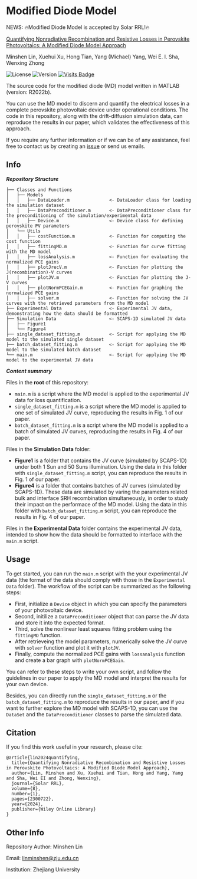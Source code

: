 # Modified Diode Model

NEWS: 🔥Modified Diode Model is accepted by Solar RRL!🔥

[Quantifying Nonradiative Recombination and Resistive Losses in Perovskite Photovoltaics: A Modified Diode Model Approach](https://onlinelibrary.wiley.com/doi/full/10.1002/solr.202300722)

Minshen Lin, Xuehui Xu, Hong Tian, Yang (Michael) Yang, Wei E. I. Sha, Wenxing Zhong

![License](https://img.shields.io/badge/license-GPL3.0-orange)
![Version](https://img.shields.io/github/v/release/WPT-Lab124/Modified-Diode-Model)
[![Visits Badge](https://badges.strrl.dev/visits/WPT-Lab124/Modified-Diode-Model)](https://github.com/WPT-Lab124/Modified-Diode-Model)

The source code for the modified diode (MD) model written in MATLAB (version: R2022b).

You can use the MD model to discern and quantify the electrical losses in a complete perovskite photovoltaic device under operational conditions. The code in this repository, along with the drift-diffusion simulation data, can reproduce the results in our paper, which validates the effectiveness of this approach.

If you require any further information or if we can be of any assistance, feel free to contact us by creating an [issue](https://github.com/WPT-Lab124/Modified-Detailed-Balance-Model/issues) or send us emails.

## Info
***Repository Structure***
```
├── Classes and Functions
│   ├── Models
│   │   ├── DataLoader.m               <- DataLoader class for loading the simulation dataset
│   │   ├── DataPreconditioner.m       <- DataPreconditioner class for the preconditioning of the simulation/experimental data
│   │   ├── Device.m                   <- Device class for defining perovskite PV parameters
│   └── Utils
│   │   ├── costFunction.m             <- Function for computing the cost function
│   │   ├── fittingMD.m                <- Function for curve fitting with the MD model
│   │   ├── lossAnalysis.m             <- Function for evaluating the normalized PCE gains
│   │   ├── plotJrecV.m                <- Function for plotting the J(recombination)-V curves
│   │   ├── plotJV.m                   <- Function for plotting the J-V curves
│   │   ├── plotNormPCEGain.m          <- Function for graphing the normalized PCE gains
│   │   ├── solver.m                   <- Function for solving the JV curves with the retrieved parameters from the MD model
├── Experimental Data                  <- Experimental JV data, demonstrating how the data should be formatted
├── Simulation Data                    <- SCAPS-1D simulated JV data
│   ├── Figure1
│   └── Figure4
├── single_dataset_fitting.m           <- Script for applying the MD model to the simulated single dataset
├── batch_dataset_fitting.m            <- Script for applying the MD model to the simulated batch dataset
└── main.m                             <- Script for applying the MD model to the experimental JV data
```

***Content summary***

Files in the **root** of this repository:
- `main.m` is a script where the MD model is applied to the experimental JV data for loss quantification.
- `single_dataset_fitting.m` is a script where the MD model is applied to one set of simulated JV curve, reproducing the results in Fig. 1 of our paper.
- `batch_dataset_fitting.m` is a script where the MD model is applied to a batch of simulated JV curves, reproducing the results in Fig. 4 of our paper.

Files in the **Simulation Data** folder:
- **Figure1** is a folder that contains the JV curve (simulated by SCAPS-1D) under both 1 Sun and 50 Suns illumination. Using the data in this folder with `single_dataset_fitting.m` script, you can reproduce the results in Fig. 1 of our paper.
- **Figure4** is a folder that contains batches of JV curves (simulated by SCAPS-1D). These data are simulated by varing the parameters related bulk and interface SRH recombination simultaneously, in order to study their impact on the performace of the MD model. Using the data in this folder with `batch_dataset_fitting.m` script, you can reproduce the results in Fig. 4 of our paper.

Files in the **Experimental Data** folder contains the experimental JV data, intended to show how the data should be formatted to interface with the `main.m` script.

## Usage

To get started, you can run the `main.m` script with the your experimental JV data (the format of the data should comply with those in the `Experimental Data` folder). The workflow of the script can be summarized as the following steps:

- First, initialize a `Device` object in which you can specify the parameters of your photovoltaic device.
- Second, initilize a `DataPreconditioner` object that can parse the JV data and store it into the expected format.
- Third, solve the nonlinear least squares fitting problem using the `fittingMD` function.
- After retrieveing the model parameters, numerically solve the JV curve with `solver` function and plot it with `plotJV`.
- Finally, compute the normalized PCE gains with `lossanalysis` function and create a bar graph with `plotNormPCEGain`.

You can refer to these steps to write your own script, and follow the guidelines in our paper to apply the MD model and interpret the results for your own device.

Besides, you can directly run the `single_dataset_fitting.m` or the `batch_dataset_fitting.m` to reproduce the results in our paper, and if you want to further explore the MD model with SCAPS-1D, you can use the `DataSet` and the `DataPreconditioner` classes to parse the simulated data.

## Citation
If you find this work useful in your research, please cite:
```
@article{lin2024quantifying,
  title={Quantifying Nonradiative Recombination and Resistive Losses in Perovskite Photovoltaics: A Modified Diode Model Approach},
  author={Lin, Minshen and Xu, Xuehui and Tian, Hong and Yang, Yang and Sha, Wei EI and Zhong, Wenxing},
  journal={Solar RRL},
  volume={8},
  number={1},
  pages={2300722},
  year={2024},
  publisher={Wiley Online Library}
}
```

## Other Info
Repository Author: Minshen Lin

Email: linminshen@zju.edu.cn

Institution: Zhejiang University
